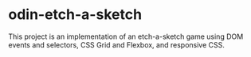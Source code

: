 # odin-etch-a-sketch


This project is an implementation of an etch-a-sketch game using DOM events
and selectors, CSS Grid and Flexbox, and responsive CSS.
